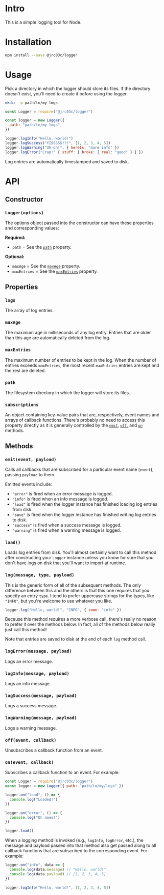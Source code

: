 # Intro

This is a simple logging tool for Node.

# Installation

```bash
npm install --save @jrc03c/logger
```

# Usage

Pick a directory in which the logger should store its files. If the directory doesn't exist, you'll need to create it before using the logger.

```bash
mkdir -p path/to/my-logs
```

```js
const Logger = require("@jrc03c/logger")

const logger = new Logger({
  path: "path/to/my-logs",
})

logger.logInfo("Hello, world!")
logger.logSuccess("YISSSSS!!!", [1, 2, 3, 4, 5])
logger.logWarning("Uh-oh!", { hereIs: "more info" })
logger.logError("Crap!" { stuff: { broke: { real: "good" } } })
```

Log entries are automatically timestamped and saved to disk.

# API

## Constructor

### `Logger(options)`

The options object passed into the constructor can have these properties and corresponding values:

**Required:**

- `path` = See the [`path`](#path) property.

**Optional:**

- `maxAge` = See the [`maxAge`](#maxAge) property.
- `maxEntries` = See the [`maxEntries`](#maxEntries) property.

## Properties

### `logs`

The array of log entries.

### `maxAge`

The maximum age in milliseconds of any log entry. Entries that are older than this age are automatically deleted from the log.

### `maxEntries`

The maximum number of entries to be kept in the log. When the number of entries exceeds `maxEntries`, the most recent `maxEntries` entries are kept and the rest are deleted.

### `path`

The filesystem directory in which the logger will store its files.

### `subscriptions`

An object containing key-value pairs that are, respectively, event names and arrays of callback functions. There's probably no need to access this property directly as it is generally controlled by the [`emit`](#emitevent-payload), [`off`](#offevent-callback), and [`on`](#onevent-callback) methods.

## Methods

### `emit(event, payload)`

Calls all callbacks that are subscribed for a particular event name (`event`), passing `payload` to them.

Emitted events include:

- `"error"` is fired when an error message is logged.
- `"info"` is fired when an info message is logged.
- `"load"` is fired when the logger instance has finished loading log entries from disk.
- `"save"` is fired when the logger instance has finished writing log entries to disk.
- `"success"` is fired when a success message is logged.
- `"warning"` is fired when a warning message is logged.

### `load()`

Loads log entries from disk. You'll almost certainly want to call this method after constructing your `Logger` instance unless you know for sure that you don't have logs on disk that you'll want to import at runtime.

### `log(message, type, payload)`

This is the generic form of all of the subsequent methods. The only difference between this and the others is that this one requires that you specify an entry `type`. I tend to prefer uppercase strings for the types, like `"INFO"`, but you're welcome to use whatever you like.

```js
logger.log("Hello, world!", "INFO", { some: "info" })
```

Because this method requires a more verbose call, there's really no reason to prefer it over the methods below. In fact, all of the methods below really just call this method!

Note that entries are saved to disk at the end of each `log` method call.

### `logError(message, payload)`

Logs an error message.

### `logInfo(message, payload)`

Logs an info message.

### `logSuccess(message, payload)`

Logs a success message.

### `logWarning(message, payload)`

Logs a warning message.

### `off(event, callback)`

Unsubscribes a callback function from an event.

### `on(event, callback)`

Subscribes a callback function to an event. For example:

```js
const Logger = require("@jrc03c/logger")
const logger = new Logger({ path: "path/to/my/logs" })

logger.on("load", () => {
  console.log("Loaded!")
})

logger.on("error", () => {
  console.log("Oh noes!")
})

logger.load()
```

When a logging method is invoked (e.g., `logInfo`, `logError`, etc.), the message and payload passed into that method also get passed along to all callback functions that are subscribed to the corresponding event. For example:

```js
logger.on("info", data => {
  console.log(data.message) // "Hello, world!"
  console.log(data.payload) // [1, 2, 3, 4, 5]
})

logger.logInfo("Hello, world!", [1, 2, 3, 4, 5])
```
